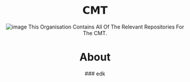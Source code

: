 
<h1 align="center">
  𝗖𝗠𝗧
</h1>

<div align="center">
    
    
![image](https://user-images.githubusercontent.com/92306660/160721045-10a55c43-bb0e-41e1-b69a-473f5f62d66a.png)
This Organisation Contains All Of The Relevant Repositories For The CMT.





<h1 align="center">
 About
</h1>

<div align="center">
### edk
  
  


